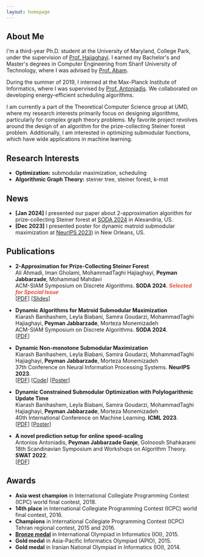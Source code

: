 ```yaml
---
layout: homepage
---
```


## About Me
  I'm a third-year Ph.D. student at the University of Maryland, College Park, under the supervision of [Prof. Hajiaghayi](https://www.cs.umd.edu/~hajiagha/). I earned my Bachelor's and Master's degrees in Computer Engineering from Sharif University of Technology, where I was advised by [Prof. Abam](https://sharif.edu/~abam/).

  During the summer of 2019, I interned at the Max-Planck Institute of Informatics, where I was supervised by [Prof. Antoniadis](https://antoniosantoniadis.github.io/). We collaborated on developing energy-efficient scheduling algorithms.

  I am currently a part of the Theoretical Computer Science group at UMD, where my research interests primarily focus on designing algorithms, particularly for complex graph theory problems. My favorite project revolves around the design of an algorithm for the prize-collecting Steiner forest problem. Additionally, I am interested in optimizing submodular functions, which have wide applications in machine learning.

## Research Interests

- **Optimization:** submodular maximization, scheduling
- **Algorithmic Graph Theory:** steiner tree, steiner forest, k-mst

## News

- **[Jan 2024]** I presented our paper about 2-approximation algorithm for prize-collecting Steiner forest at [SODA 2024](https://www.siam.org/conferences/cm/conference/soda24) in Alexandria, US.
- **[Dec 2023]** I presented poster for dynamic matroid submodular maximization at [NeurIPS 2023](https://neurips.cc/Conferences/2023)) in New Orleans, US.

## Publications

- **2-Approximation for Prize-Collecting Steiner Forest**
  <br>
  Ali Ahmadi, Iman Gholami, MohammadTaghi Hajiaghayi, **Peyman Jabbarzade**, Mohammad Mahdavi
  <br>
  ACM-SIAM Symposium on Discrete Algorithms. **SODA 2024**. <strong><i style="color:#e74d3c">Selected for Special Issue</i></strong>
  <br>
  [[PDF](https://epubs.siam.org/doi/epdf/10.1137/1.9781611977912.25)] [[Slides](./assets/files/PCSF.pdf)] 

- **Dynamic Algorithms for Matroid Submodular Maximization**
  <br>
  Kiarash Banihashem, Leyla Biabani, Samira Goudarzi, MohammadTaghi Hajiaghayi, **Peyman Jabbarzade**, Morteza Monemizadeh
  <br>
  ACM-SIAM Symposium on Discrete Algorithms. **SODA 2024**.
  <br>
  [[PDF](https://epubs.siam.org/doi/epdf/10.1137/1.9781611977912.125)]

- **Dynamic Non-monotone Submodular Maximization**
  <br>
  Kiarash Banihashem, Leyla Biabani, Samira Goudarzi, MohammadTaghi Hajiaghayi, **Peyman Jabbarzade**, Morteza Monemizadeh
  <br>
  37th Conference on Neural Information Processing Systems. **NeurIPS 2023**.
  <br>
  [[PDF](https://openreview.net/pdf?id=0K1ZTfHZ0N)] [[Code](https://openreview.net/attachment?id=0K1ZTfHZ0N&name=supplementary_material)] [[Poster](https://neurips.cc/media/PosterPDFs/NeurIPS%202023/73065.png?t=1702419770.1895626)]

- **Dynamic Constrained Submodular Optimization with Polylogarithmic Update Time**
  <br>
  Kiarash Banihashem, Leyla Biabani, Samira Goudarzi, MohammadTaghi Hajiaghayi, **Peyman Jabbarzade**, Morteza Monemizadeh
  <br>
  40th International Conference on Machine Learning. **ICML 2023**.
  <br>
  [[PDF](https://proceedings.mlr.press/v202/banihashem23a/banihashem23a.pdf)] [[Poster](https://icml.cc/media/PosterPDFs/ICML%202023/24200.png?t=1690313136.010699)]


- **A novel prediction setup for online speed-scaling**
  <br>
  Antonios Antoniadis, **Peyman Jabbarzade Ganje**, Golnoosh Shahkarami
  <br>
  18th Scandinavian Symposium and Workshops on Algorithm Theory. **SWAT 2022**.
  <br>
  [[PDF](https://drops.dagstuhl.de/storage/00lipics/lipics-vol227-swat2022/LIPIcs.SWAT.2022.9/LIPIcs.SWAT.2022.9.pdf)]


## Awards

- **Asia west champion** in International Collegiate Programming Contest (ICPC) world final contest, 2018.
- **14th place** in International Collegiate Programming Contest (ICPC) world final contest, 2016.
- **Champions** in International Collegiate Programming Contest (ICPC) Tehran regional contest, 2015 and 2016.
- **[Bronze medal](https://stats.ioinformatics.org/people/5616)** in International Olympiad in Informatics (IOI), 2015.
- **Gold medal** in Asia-Pacific Informatics Olympiad (APIO), 2015.
- **Gold medal** in Iranian National Olympiad in Informatics (IOI), 2014.